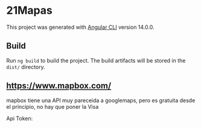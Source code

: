 # 21Mapas

This project was generated with [Angular CLI](https://github.com/angular/angular-cli) version 14.0.0. 

## Build

Run `ng build` to build the project. The build artifacts will be stored in the `dist/` directory. 


## https://www.mapbox.com/
mapbox tiene una API muy pareceida a googlemaps, pero es gratuita desde el principio, no hay que poner la Visa

Api Token:
